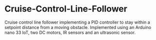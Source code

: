 # Cruise-Control-Line-Follower
Cruise control line follower implementing a PID controller to stay within a setpoint distance from a moving obstacle.
Implemented using an Arduino nano 33 IoT, two DC motors, IR sensors and an ultrasonic sensor.

